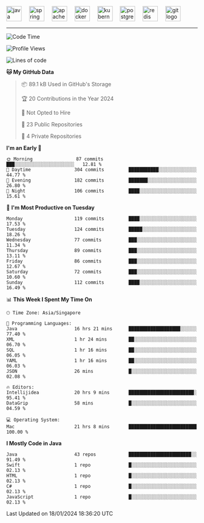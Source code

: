 <p align="left">
  <img src="https://cdn.jsdelivr.net/gh/devicons/devicon/icons/java/java-original.svg" height="40" alt="java logo"  />
  <img width="12" />
  <img src="https://cdn.jsdelivr.net/gh/devicons/devicon/icons/spring/spring-original.svg" height="40" alt="spring logo"  />
  <img width="12" />
  <img src="https://cdn.jsdelivr.net/gh/devicons/devicon/icons/apachekafka/apachekafka-original.svg" height="40" alt="apachekafka logo"  />
  <img width="12" />
  <img src="https://cdn.jsdelivr.net/gh/devicons/devicon/icons/docker/docker-original.svg" height="40" alt="docker logo"  />
  <img width="12" />
  <img src="https://cdn.jsdelivr.net/gh/devicons/devicon/icons/kubernetes/kubernetes-plain.svg" height="40" alt="kubernetes logo"  />
  <img width="12" />
  <img src="https://cdn.jsdelivr.net/gh/devicons/devicon/icons/postgresql/postgresql-original.svg" height="40" alt="postgresql logo"  />
  <img width="12" />
  <img src="https://cdn.jsdelivr.net/gh/devicons/devicon/icons/redis/redis-original.svg" height="40" alt="redis logo"  />
  <img width="12" />
  <img src="https://cdn.jsdelivr.net/gh/devicons/devicon/icons/git/git-original.svg" height="40" alt="git logo"  />
</p>


<!--<img src="https://media.giphy.com/media/LnQjpWaON8nhr21vNW/giphy.gif" width="60"> <em><b>I love connecting with different people</b> so if you want to say <b>hi, I'll be happy to meet you more!</b> 😊 </em> -->

---
<!--START_SECTION:waka-->
![Code Time](http://img.shields.io/badge/Code%20Time-1%2C731%20hrs%2013%20mins-blue)

![Profile Views](http://img.shields.io/badge/Profile%20Views-26-blue)

![Lines of code](https://img.shields.io/badge/From%20Hello%20World%20I%27ve%20Written-563.6%20thousand%20lines%20of%20code-blue)

**🐱 My GitHub Data** 

> 📦 89.1 kB Used in GitHub's Storage 
 > 
> 🏆 20 Contributions in the Year 2024
 > 
> 🚫 Not Opted to Hire
 > 
> 📜 23 Public Repositories 
 > 
> 🔑 4 Private Repositories 
 > 
**I'm an Early 🐤** 

```text
🌞 Morning                87 commits          ███░░░░░░░░░░░░░░░░░░░░░░   12.81 % 
🌆 Daytime                304 commits         ███████████░░░░░░░░░░░░░░   44.77 % 
🌃 Evening                182 commits         ███████░░░░░░░░░░░░░░░░░░   26.80 % 
🌙 Night                  106 commits         ████░░░░░░░░░░░░░░░░░░░░░   15.61 % 
```
📅 **I'm Most Productive on Tuesday** 

```text
Monday                   119 commits         ████░░░░░░░░░░░░░░░░░░░░░   17.53 % 
Tuesday                  124 commits         █████░░░░░░░░░░░░░░░░░░░░   18.26 % 
Wednesday                77 commits          ███░░░░░░░░░░░░░░░░░░░░░░   11.34 % 
Thursday                 89 commits          ███░░░░░░░░░░░░░░░░░░░░░░   13.11 % 
Friday                   86 commits          ███░░░░░░░░░░░░░░░░░░░░░░   12.67 % 
Saturday                 72 commits          ███░░░░░░░░░░░░░░░░░░░░░░   10.60 % 
Sunday                   112 commits         ████░░░░░░░░░░░░░░░░░░░░░   16.49 % 
```


📊 **This Week I Spent My Time On** 

```text
🕑︎ Time Zone: Asia/Singapore

💬 Programming Languages: 
Java                     16 hrs 21 mins      ███████████████████░░░░░░   77.40 % 
XML                      1 hr 24 mins        ██░░░░░░░░░░░░░░░░░░░░░░░   06.70 % 
SQL                      1 hr 16 mins        ██░░░░░░░░░░░░░░░░░░░░░░░   06.05 % 
YAML                     1 hr 16 mins        ██░░░░░░░░░░░░░░░░░░░░░░░   06.03 % 
JSON                     26 mins             █░░░░░░░░░░░░░░░░░░░░░░░░   02.08 % 

🔥 Editors: 
Intellijidea             20 hrs 9 mins       ████████████████████████░   95.41 % 
DataGrip                 58 mins             █░░░░░░░░░░░░░░░░░░░░░░░░   04.59 % 

💻 Operating System: 
Mac                      21 hrs 8 mins       █████████████████████████   100.00 % 
```

**I Mostly Code in Java** 

```text
Java                     43 repos            ███████████████████████░░   91.49 % 
Swift                    1 repo              █░░░░░░░░░░░░░░░░░░░░░░░░   02.13 % 
HTML                     1 repo              █░░░░░░░░░░░░░░░░░░░░░░░░   02.13 % 
C#                       1 repo              █░░░░░░░░░░░░░░░░░░░░░░░░   02.13 % 
JavaScript               1 repo              █░░░░░░░░░░░░░░░░░░░░░░░░   02.13 % 
```




 Last Updated on 18/01/2024 18:36:20 UTC
<!--END_SECTION:waka-->


<!--
**SimakovIgor/SimakovIgor** is a ✨ _special_ ✨ repository because its `README.md` (this file) appears on your GitHub profile.

Here are some ideas to get you started:

- 🔭 I’m currently working on ...
- 🌱 I’m currently learning ...
- 👯 I’m looking to collaborate on ...
- 🤔 I’m looking for help with ...
- 💬 Ask me about ...
- 📫 How to reach me: ...
- 😄 Pronouns: ...
- ⚡ Fun fact: ...
-->
